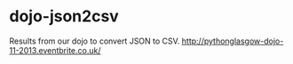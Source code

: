 dojo-json2csv
=============

Results from our dojo to convert JSON to CSV. http://pythonglasgow-dojo-11-2013.eventbrite.co.uk/
